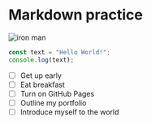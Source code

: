 # Markdown practice

![iron man](https://tse3.mm.bing.net/th/id/OIP.6UxB04kMnU724pHxSAHrGAHaEK?r=0&cb=thfc1&rs=1&pid=ImgDetMain&o=7&rm=3)

``` javascript
const text = "Hello World!";
console.log(text);
```

- [ ] Get up early
- [ ] Eat breakfast
- [ ] Turn on GitHub Pages
- [ ] Outline my portfolio
- [ ] Introduce myself to the world
